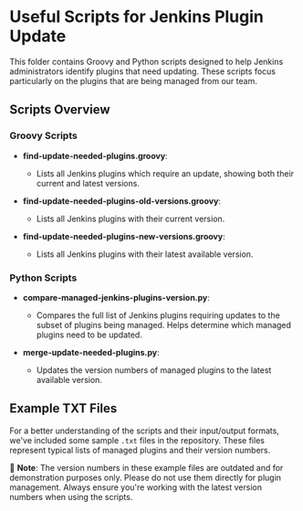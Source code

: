 # Useful Scripts for Jenkins Plugin Update

This folder contains Groovy and Python scripts designed to help Jenkins administrators identify plugins that need updating. These scripts focus particularly on the plugins that are being managed from our team.

## Scripts Overview

### Groovy Scripts

- **find-update-needed-plugins.groovy**: 
  - Lists all Jenkins plugins which require an update, showing both their current and latest versions.

- **find-update-needed-plugins-old-versions.groovy**: 
  - Lists all Jenkins plugins with their current version.

- **find-update-needed-plugins-new-versions.groovy**: 
  - Lists all Jenkins plugins with their latest available version.

### Python Scripts

- **compare-managed-jenkins-plugins-version.py**: 
  - Compares the full list of Jenkins plugins requiring updates to the subset of plugins being managed. Helps determine which managed plugins need to be updated.

- **merge-update-needed-plugins.py**: 
  - Updates the version numbers of managed plugins to the latest available version.

## Example TXT Files

For a better understanding of the scripts and their input/output formats, we've included some sample `.txt` files in the repository. These files represent typical lists of managed plugins and their version numbers.

🚨 **Note**: The version numbers in these example files are outdated and for demonstration purposes only. Please do not use them directly for plugin management. Always ensure you're working with the latest version numbers when using the scripts.


